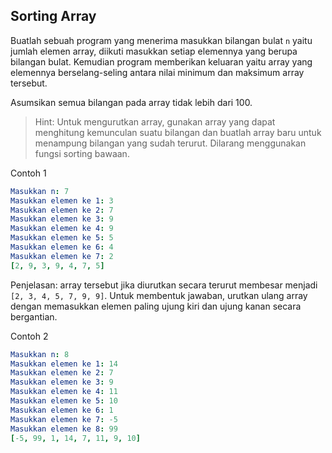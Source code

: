 ## Sorting Array

Buatlah sebuah program yang menerima masukkan bilangan bulat `n` yaitu jumlah elemen array, diikuti masukkan setiap elemennya yang berupa bilangan bulat. Kemudian program memberikan keluaran yaitu array yang elemennya berselang-seling antara nilai minimum dan maksimum array tersebut. 

Asumsikan semua bilangan pada array tidak lebih dari 100.
> Hint: Untuk mengurutkan array, gunakan array yang dapat menghitung kemunculan suatu bilangan dan buatlah array baru untuk menampung bilangan yang sudah terurut. Dilarang menggunakan fungsi sorting bawaan.

Contoh 1
```yaml
Masukkan n: 7
Masukkan elemen ke 1: 3
Masukkan elemen ke 2: 7
Masukkan elemen ke 3: 9
Masukkan elemen ke 4: 9
Masukkan elemen ke 5: 5
Masukkan elemen ke 6: 4
Masukkan elemen ke 7: 2
[2, 9, 3, 9, 4, 7, 5]
```
Penjelasan: array tersebut jika diurutkan secara terurut membesar menjadi `[2, 3, 4, 5, 7, 9, 9]`. Untuk membentuk jawaban, urutkan ulang array dengan memasukkan elemen paling ujung kiri dan ujung kanan secara bergantian.

Contoh 2
```yaml
Masukkan n: 8
Masukkan elemen ke 1: 14
Masukkan elemen ke 2: 7
Masukkan elemen ke 3: 9
Masukkan elemen ke 4: 11
Masukkan elemen ke 5: 10
Masukkan elemen ke 6: 1
Masukkan elemen ke 7: -5
Masukkan elemen ke 8: 99
[-5, 99, 1, 14, 7, 11, 9, 10]
```